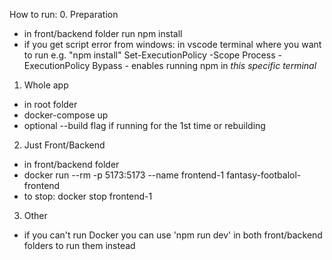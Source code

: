 How to run:
0. Preparation
- in front/backend folder run npm install
- if you get script error from windows: 
    in vscode terminal where you want to run e.g. "npm install"
    Set-ExecutionPolicy -Scope Process -ExecutionPolicy Bypass - enables running npm in *this specific terminal*

1. Whole app
- in root folder
- docker-compose up
- optional --build flag if running for the 1st time or rebuilding

2. Just Front/Backend
- in front/backend folder
- docker run --rm -p 5173:5173 --name frontend-1 fantasy-footbalol-frontend
- to stop: docker stop frontend-1

3. Other
- if you can't run Docker you can use 'npm run dev' in both front/backend folders to run them instead

